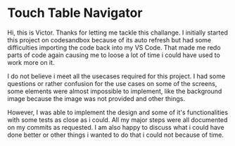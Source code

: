 # Touch Table Navigator

Hi, this is Victor. Thanks for letting me tackle this challange. I initially started this project on codesandbox because of its auto refresh but had some difficulties importing the code back into my VS Code. That made me redo parts of code again causing me to loose a lot of time i could have used to work more on it.

I do not believe i meet all the usecases required for this project. I had some questions or rather confusion for the use cases on some of the screens, some elements were almost impossible to implement, like the background image because the image was not provided and other things. 

However, I was able to implement the design and some of it's functionalities with some tests as close as i could. All my major steps were all documented on my commits as requested. I am also happy to discuss what i could have done better or other things i wanted to do that i could not because of time.



